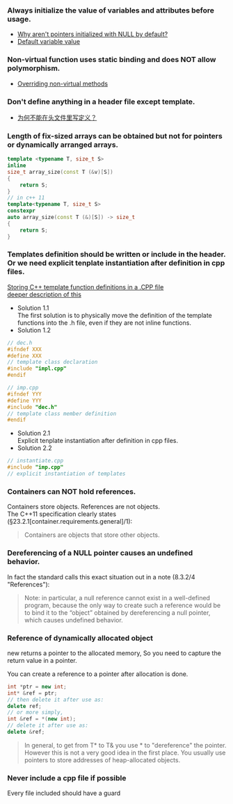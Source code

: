 ### **Always** initialize the value of variables and attributes before usage.
- [Why aren't pointers initialized with NULL by default?](https://stackoverflow.com/questions/1910832/why-arent-pointers-initialized-with-null-by-default)  
- [Default variable value](https://stackoverflow.com/questions/6032638/default-variable-value)  

### Non-virtual function uses static binding and does NOT allow polymorphism.
- [Overriding non-virtual methods](https://stackoverflow.com/questions/11067975/overriding-non-virtual-methods)

### Don't define anything in a header file except template.
- [为何不能在头文件里写定义？](https://blog.csdn.net/trap94/article/details/50602090)

### Length of fix-sized arrays can be obtained but not for pointers or dynamically arranged arrays.
```c++
template <typename T, size_t S>
inline
size_t array_size(const T (&v)[S]) 
{ 
    return S; 
}
// in c++ 11
template<typename T, size_t S>
constexpr 
auto array_size(const T (&)[S]) -> size_t
{ 
    return S; 
}
```

### Templates definition should be written or include in the header. Or we need explicit tenplate instantiation after definition in cpp files.
[Storing C++ template function definitions in a .CPP file](https://stackoverflow.com/questions/115703/storing-c-template-function-definitions-in-a-cpp-file)  
[deeper description of this](https://isocpp.org/wiki/faq/templates#templates-defn-vs-decl)  
- Solution 1.1  
 The first solution is to physically move the definition of the template functions into the .h file, even if they are not inline functions. 
- Solution 1.2  
```c++
// dec.h
#ifndef XXX
#define XXX
// template class declaration
#include "impl.cpp"
#endif

// imp.cpp
#ifndef YYY
#define YYY
#include "dec.h"
// template class member definition
#endif
```
- Solution 2.1  
 Explicit tenplate instantiation after definition in cpp files.
- Solution 2.2  
 ```c++
// instantiate.cpp
#include "imp.cpp"
// explicit instantiation of templates
 ```


### Containers can NOT hold references.
Containers store objects. References are not objects.  
The C++11 specification clearly states (§23.2.1[container.requirements.general]/1):  
> Containers are objects that store other objects.

### Dereferencing of a NULL pointer causes an undefined behavior.
In fact the standard calls this exact situation out in a note (8.3.2/4 "References"):  
> Note: in particular, a null reference cannot exist in a well-defined program, because the only way to create such a reference would be to bind it to the “object” obtained by dereferencing a null pointer, which causes undefined behavior.

### Reference of dynamically allocated object
new returns a pointer to the allocated memory, So you need to capture the return value in a pointer.

You can create a reference to a pointer after allocation is done.
```c++
int *ptr = new int;
int* &ref = ptr;
// then delete it after use as:
delete ref;
// or more simply,
int &ref = *(new int);
// delete it after use as:
delete &ref;
```
> In general, to get from T* to T& you use * to "dereference" the pointer.
However this is not a very good idea in the first place. You usually use pointers to store addresses of heap-allocated objects.

### Never include a cpp file if possible
Every file included should have a guard 